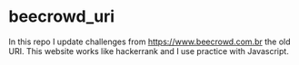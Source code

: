 # beecrowd_uri
In this repo I update challenges from https://www.beecrowd.com.br the old URI. This website works like hackerrank and I use practice with Javascript.
